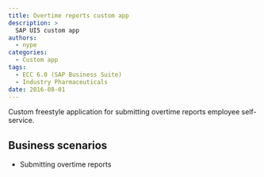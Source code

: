 ```yaml
---
title: Overtime reports custom app
description: >
  SAP UI5 custom app
authors:
  - nype
categories:
  - Custom app
tags:
  - ECC 6.0 (SAP Business Suite)
  - Industry Pharmaceuticals
date: 2016-08-01
---
```


<!-- more -->

Custom freestyle application for submitting overtime reports employee self-service.

## Business scenarios
- Submitting overtime reports



